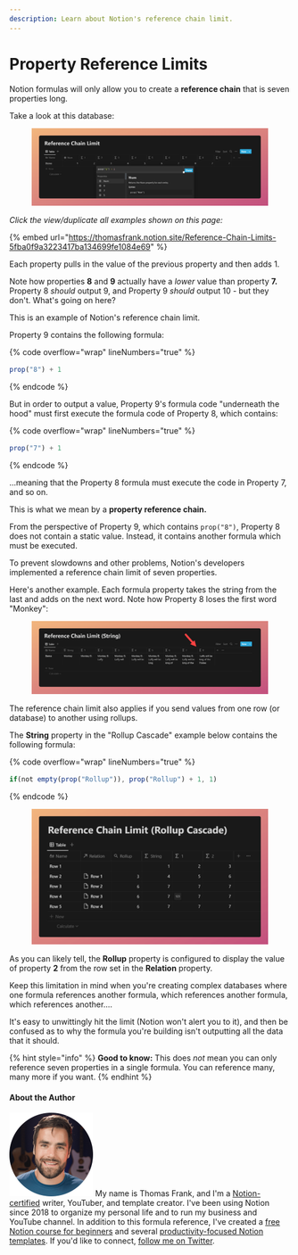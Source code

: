 ```yaml
---
description: Learn about Notion's reference chain limit.
---
```


# Property Reference Limits

Notion formulas will only allow you to create a **reference chain** that is seven properties long.

Take a look at this database:

<figure><img src="../.gitbook/assets/Reference Chain Limit in Notion Formulas.png" alt=""><figcaption></figcaption></figure>

_Click the view/duplicate all examples shown on this page:_

{% embed url="https://thomasfrank.notion.site/Reference-Chain-Limits-5fba0f9a3223417ba134699fe1084e69" %}

Each property pulls in the value of the previous property and then adds 1.

Note how properties **8** and **9** actually have a _lower_ value than property **7.** Property 8 _should_ output 9, and Property 9 _should_ output 10 - but they don't. What's going on here?

This is an example of Notion's reference chain limit.

Property 9 contains the following formula:

{% code overflow="wrap" lineNumbers="true" %}
```javascript
prop("8") + 1
```
{% endcode %}

But in order to output a value, Property 9's formula code "underneath the hood" must first execute the formula code of Property 8, which contains:

{% code overflow="wrap" lineNumbers="true" %}
```javascript
prop("7") + 1
```
{% endcode %}

...meaning that the Property 8 formula must execute the code in Property 7, and so on.

This is what we mean by a **property reference chain.**&#x20;

From the perspective of Property 9, which contains `prop("8")`, Property 8 does not contain a static value. Instead, it contains another formula which must be executed.

To prevent slowdowns and other problems, Notion's developers implemented a reference chain limit of seven properties.

Here's another example. Each formula property takes the string from the last and adds on the next word. Note how Property 8 loses the first word "Monkey":

<figure><img src="../.gitbook/assets/String Example of Reference Chain Limit in Notion Formulas.png" alt=""><figcaption></figcaption></figure>

The reference chain limit also applies if you send values from one row (or database) to another using rollups.

The **String** property in the "Rollup Cascade" example below contains the following formula:

{% code overflow="wrap" lineNumbers="true" %}
```javascript
if(not empty(prop("Rollup")), prop("Rollup") + 1, 1)
```
{% endcode %}

<figure><img src="../.gitbook/assets/Rollup Cascade Example of Reference Chain Limit in Notion Formulas.png" alt=""><figcaption></figcaption></figure>

As you can likely tell, the **Rollup** property is configured to display the value of property **2** from the row set in the **Relation** property.&#x20;

Keep this limitation in mind when you're creating complex databases where one formula references another formula, which references another formula, which references another....

It's easy to unwittingly hit the limit (Notion won't alert you to it), and then be confused as to why the formula you're building isn't outputting all the data that it should.

{% hint style="info" %}
**Good to know:** This does _not_ mean you can only reference seven properties in a single formula. You can reference many, many more if you want.
{% endhint %}

#### About the Author

<img src="../.gitbook/assets/Notion Fundamentals with Thomas Frank - Avatar 2021 compressed (1).png" alt="" data-size="line"> My name is Thomas Frank, and I'm a [Notion-certified](https://www.credly.com/badges/95fae13a-17bf-4b4a-a3d2-d58c8a3e6a2a/public\_url) writer, YouTuber, and template creator. I've been using Notion since 2018 to organize my personal life and to run my business and YouTube channel. In addition to this formula reference, I've created a [free Notion course for beginners](https://thomasjfrank.com/fundamentals/) and several [productivity-focused Notion templates](https://thomasjfrank.com/templates/). If you'd like to connect, [follow me on Twitter](https://twitter.com/TomFrankly).
